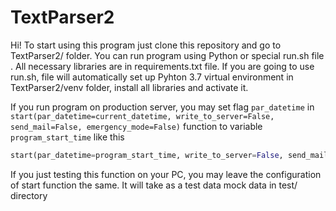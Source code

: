 # TextParser2

Hi! To start using this program just clone this repository and go to TextParser2/ folder. You can run program using Python or special run.sh file . All necessary libraries are in requirements.txt file. If you are going to use run.sh, file will automatically set up Pyhton 3.7 virtual environment in TextParser2/venv folder, install all libraries and activate it.

If you run program on production server, you may set flag `par_datetime` in `start(par_datetime=current_datetime, write_to_server=False, send_mail=False, emergency_mode=False)` function to variable `program_start_time` like this

```python
start(par_datetime=program_start_time, write_to_server=False, send_mail=False, emergency_mode=False)
```

If you just testing this function on your PC, you may leave the configuration of start function the same. It will take as a test data mock data in test/ directory 

